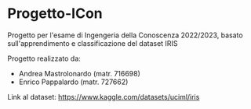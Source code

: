 # Progetto-ICon

Progetto per l'esame di Ingengeria della Conoscenza 2022/2023, basato sull'apprendimento e classificazione del dataset IRIS

Progetto realizzato da: 
- Andrea Mastrolonardo (matr. 716698)
- Enrico Pappalardo (matr. 727662)

Link al dataset: https://www.kaggle.com/datasets/uciml/iris
